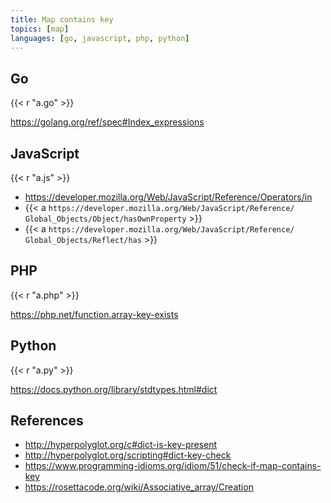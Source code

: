 ```yaml
---
title: Map contains key
topics: [map]
languages: [go, javascript, php, python]
---
```


## Go

{{< r "a.go" >}}

<https://golang.org/ref/spec#Index_expressions>

## JavaScript

{{< r "a.js" >}}

- <https://developer.mozilla.org/Web/JavaScript/Reference/Operators/in>
- {{< a `https://developer.mozilla.org/Web/JavaScript/Reference/
   Global_Objects/Object/hasOwnProperty` >}}
- {{< a `https://developer.mozilla.org/Web/JavaScript/Reference/
   Global_Objects/Reflect/has` >}}

## PHP

{{< r "a.php" >}}

<https://php.net/function.array-key-exists>

## Python

{{< r "a.py" >}}

<https://docs.python.org/library/stdtypes.html#dict>

## References

- <http://hyperpolyglot.org/c#dict-is-key-present>
- <http://hyperpolyglot.org/scripting#dict-key-check>
- <https://www.programming-idioms.org/idiom/51/check-if-map-contains-key>
- <https://rosettacode.org/wiki/Associative_array/Creation>
